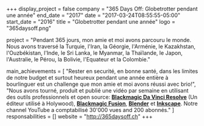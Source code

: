 +++
display_project = false
company = "365 Days Off: Globetrotter pendant une année"
end_date = "2017"
date = "2017-03-24T08:55:55-05:00"
start_date = "2016"
title = "Globetrotter pendant une année"
logo = "365daysoff.png"

project = "Pendant 365 jours, mon amie et moi avons parcouru le monde. Nous avons traversé la Turquie, l'Iran, la Géorgie, l'Arménie, le Kazakhstan, l'Ouzbékistan, l'Inde, le Sri Lanka, le Myanmar, la Thaïlande, le Japon, l'Australie, le Pérou, la Bolivie, l'Equateur et la Colombie."

main_achievements = [
  "Rester en securité, en bonne santé, dans les limites de notre budget et surtout heureux pendant  une année entière à bourlinguer est un challenge que mon amie et moi avons réussi avec brio!",
  "Nous avons tourné, produit et publié une vidéo par semaine en utilisant des outils professionnels et open source: [**Blackmagic Da Vinci Resolve**](https://www.blackmagicdesign.com/products/davinciresolve) (Un éditeur utilisé à Holywood), [**Blackmagic Fusion**](https://www.blackmagicdesign.com/products/fusion), [**Blender**](https://www.blender.org/) et [**Inkscape**](https://inkscape.org/en/). Notre channel YouTube a comptabilisé 30'000 vues and 200 abonnés."
]
responsabilities = []
website = "http://365daysoff.ch"
+++
